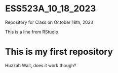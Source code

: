 # ESS523A_10_18_2023

Repository for Class on October 18th, 2023

This is a line from RStudio

# This is my first repository

Huzzah
Wait, does it work though?
